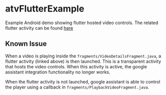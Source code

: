 # atvFlutterExample
Example Android demo showing flutter hosted video controls. The related
flutter activity can be found [here](https://github.com/atomicfruitcake/atvFlutterExampleActivity)

## Known Issue

When a video is playing inside the `fragments/VideoDetailsFragment.java`,
a flutter activity (linked above) is then launched. This is a transparent
activity that hosts the video controls. When this activity is active, the
google assistant integration functionality no longer works. 

When the flutter activity is not launched, google assistant is able to control
the player using a callback in `fragments/PlaybackVideoFragment.java`.
